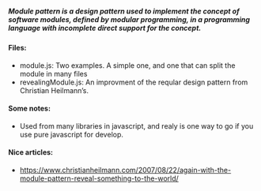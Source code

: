 ##### Module pattern is a design pattern used to implement the concept of software modules, defined by modular programming, in a programming language with incomplete direct support for the concept.

#### Files:
+ module.js: Two examples. A simple one, and one that can split the module in many files
+ revealingModule.js: An improvment of the reqular design pattern from Christian Heilmann’s.

#### Some notes:
+ Used from many libraries in javascript, and realy is one way to go if you use pure javascript for develop.

#### Nice articles:
+ https://www.christianheilmann.com/2007/08/22/again-with-the-module-pattern-reveal-something-to-the-world/
